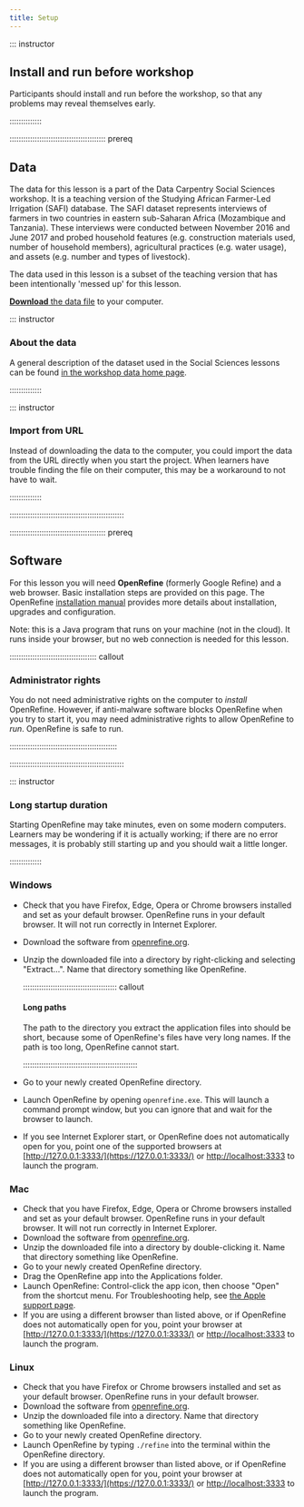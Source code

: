 ```yaml
---
title: Setup
---
```


::: instructor

## Install and run before workshop

Participants should install and run before the workshop, so that any problems
may reveal themselves early.

::::::::::::::

::::::::::::::::::::::::::::::::::::::::::  prereq

## Data

The data for this lesson is a part of the Data Carpentry Social Sciences
workshop. It is a teaching version of the Studying African Farmer-Led
Irrigation (SAFI) database. The SAFI dataset represents interviews of farmers
in two countries in eastern sub-Saharan Africa (Mozambique and Tanzania).
These interviews were conducted between November 2016 and June 2017 and probed
household features (e.g. construction materials used, number of household
members), agricultural practices (e.g. water usage), and assets (e.g. number
and types of livestock).

The data used in this lesson
is a subset of the teaching version that has been intentionally 'messed up'
for this lesson.

[**Download** the data file](https://ndownloader.figshare.com/files/11502815)
to your computer.

::: instructor

### About the data

A general description of the dataset used in the Social Sciences lessons can
be found [in the workshop data home page](https://www.datacarpentry.org/socialsci-workshop/data/).

::::::::::::::


::: instructor

### Import from URL

Instead of downloading the data to the computer, you could import the data from
the URL directly when you start the project.
When learners have trouble finding the file on their computer, this may be a
workaround to not have to wait.

::::::::::::::

::::::::::::::::::::::::::::::::::::::::::::::::::

::::::::::::::::::::::::::::::::::::::::::  prereq

## Software

For this lesson you will need **OpenRefine** (formerly Google Refine) and a
web browser. Basic installation steps are provided on this page.
The OpenRefine [installation manual](https://openrefine.org/docs/manual/installing)
provides more details about installation, upgrades and configuration.

Note: this is a Java program that runs on your machine (not in the cloud).
It runs inside your browser, but no web connection is needed for this lesson.

::::::::::::::::::::::::::::::::::::::  callout

### Administrator rights

You do not need administrative rights on the computer to *install* OpenRefine.
However, if anti-malware software blocks OpenRefine when you try to start it,
you may need administrative rights to allow OpenRefine to *run*.
OpenRefine is safe to run.

:::::::::::::::::::::::::::::::::::::::::::::::

::::::::::::::::::::::::::::::::::::::::::::::::::

::: instructor

### Long startup duration

Starting OpenRefine may take minutes, even on some modern computers.
Learners may be wondering if it is actually working; if there are no error messages,
it is probably still starting up and you should wait a little longer.

::::::::::::::

### Windows

 - Check that you have Firefox, Edge, Opera or Chrome browsers installed and set
   as your default browser. OpenRefine runs in your default browser. It will not
   run correctly in Internet Explorer.
 - Download the software from [openrefine.org](https://openrefine.org).
 - Unzip the downloaded file into a directory by right-clicking and
   selecting "Extract…". Name that directory something like OpenRefine.
   
   :::::::::::::::::::::::::::::::::::::::::  callout

   #### Long paths

   The path to the directory you extract the application files into should be
   short, because some of OpenRefine's files have very long names. If the path is
   too long, OpenRefine cannot start.
   
   ::::::::::::::::::::::::::::::::::::::::::::::::::
   
 - Go to your newly created OpenRefine directory.
 - Launch OpenRefine by opening `openrefine.exe`. This will launch a command prompt window,
   but you can ignore that and wait for the browser to launch.
 - If you see Internet Explorer start, or OpenRefine does not automatically
   open for you, point one of the supported browsers at [http://127.0.0.1:3333/](https://127.0.0.1:3333/) or
   [http://localhost:3333](https://localhost:3333) to launch the program.

### Mac

 - Check that you have Firefox, Edge, Opera or Chrome browsers installed and set as your
   default browser. OpenRefine runs in your default browser. It will not run
   correctly in Internet Explorer.
 - Download the software from [openrefine.org](https://openrefine.org).
 - Unzip the downloaded file into a directory by double-clicking it. Name
   that directory something like OpenRefine.
 - Go to your newly created OpenRefine directory.
 - Drag the OpenRefine app into the Applications folder.
 - Launch OpenRefine: Control-click the app icon, then
   choose "Open" from the shortcut menu. For Troubleshooting help, see
   [the Apple support page](https://support.apple.com/guide/mac-help/open-a-mac-app-from-an-unidentified-developer-mh40616/mac).
 - If you are using a different browser than listed above, or if OpenRefine does not automatically
   open for you, point your browser at [http://127.0.0.1:3333/](https://127.0.0.1:3333/) or
   [http://localhost:3333](https://localhost:3333) to launch the program.

### Linux

 - Check that you have Firefox or Chrome browsers installed and set as your
   default browser. OpenRefine runs in your default browser.
 - Download the software from [openrefine.org](https://openrefine.org).
 - Unzip the downloaded file into a directory. Name that directory something like OpenRefine.
 - Go to your newly created OpenRefine directory.
 - Launch OpenRefine by typing `./refine` into the terminal within the OpenRefine directory.
 - If you are using a different browser than listed above, or if OpenRefine does not automatically
   open for you, point your browser at [http://127.0.0.1:3333/](https://127.0.0.1:3333/) or
   [http://localhost:3333](https://localhost:3333) to launch the program.


